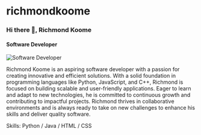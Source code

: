 # richmondkoome

### Hi there 👋, Richmond Koome
#### Software Developer
![Software Developer](https://arturssmirnovs.github.io/github-profile-readme-generator/images/banner.png)

Richmond Koome is an aspiring software developer with a passion for creating innovative and efficient solutions. With a solid foundation in programming languages like Python, JavaScript, and C++, Richmond is focused on building scalable and user-friendly applications. Eager to learn and adapt to new technologies, he is committed to continuous growth and contributing to impactful projects. Richmond thrives in collaborative environments and is always ready to take on new challenges to enhance his skills and deliver quality software.

Skills: Python / Java / HTML / CSS





